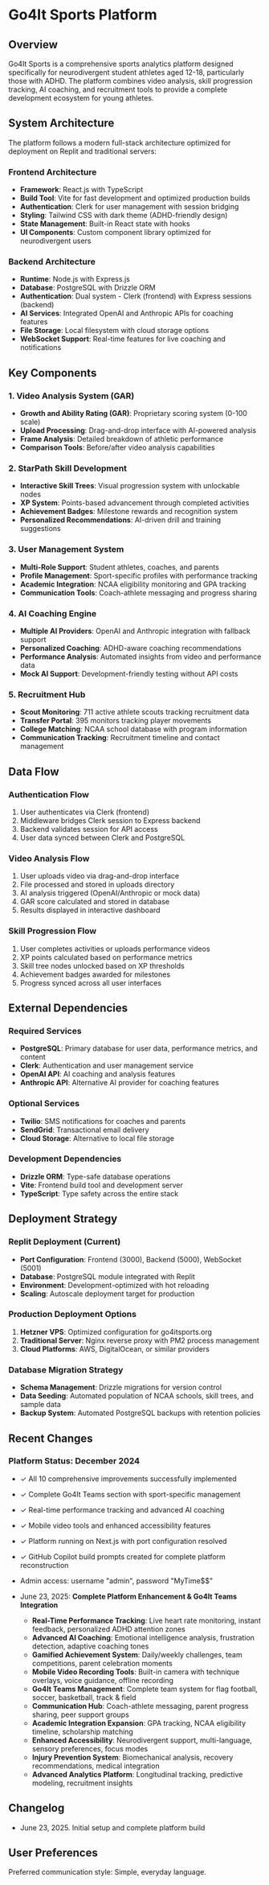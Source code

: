 # Go4It Sports Platform

## Overview

Go4It Sports is a comprehensive sports analytics platform designed specifically for neurodivergent student athletes aged 12-18, particularly those with ADHD. The platform combines video analysis, skill progression tracking, AI coaching, and recruitment tools to provide a complete development ecosystem for young athletes.

## System Architecture

The platform follows a modern full-stack architecture optimized for deployment on Replit and traditional servers:

### Frontend Architecture
- **Framework**: React.js with TypeScript
- **Build Tool**: Vite for fast development and optimized production builds
- **Authentication**: Clerk for user management with session bridging
- **Styling**: Tailwind CSS with dark theme (ADHD-friendly design)
- **State Management**: Built-in React state with hooks
- **UI Components**: Custom component library optimized for neurodivergent users

### Backend Architecture
- **Runtime**: Node.js with Express.js
- **Database**: PostgreSQL with Drizzle ORM
- **Authentication**: Dual system - Clerk (frontend) with Express sessions (backend)
- **AI Services**: Integrated OpenAI and Anthropic APIs for coaching features
- **File Storage**: Local filesystem with cloud storage options
- **WebSocket Support**: Real-time features for live coaching and notifications

## Key Components

### 1. Video Analysis System (GAR)
- **Growth and Ability Rating (GAR)**: Proprietary scoring system (0-100 scale)
- **Upload Processing**: Drag-and-drop interface with AI-powered analysis
- **Frame Analysis**: Detailed breakdown of athletic performance
- **Comparison Tools**: Before/after video analysis capabilities

### 2. StarPath Skill Development
- **Interactive Skill Trees**: Visual progression system with unlockable nodes
- **XP System**: Points-based advancement through completed activities
- **Achievement Badges**: Milestone rewards and recognition system
- **Personalized Recommendations**: AI-driven drill and training suggestions

### 3. User Management System
- **Multi-Role Support**: Student athletes, coaches, and parents
- **Profile Management**: Sport-specific profiles with performance tracking
- **Academic Integration**: NCAA eligibility monitoring and GPA tracking
- **Communication Tools**: Coach-athlete messaging and progress sharing

### 4. AI Coaching Engine
- **Multiple AI Providers**: OpenAI and Anthropic integration with fallback support
- **Personalized Coaching**: ADHD-aware coaching recommendations
- **Performance Analysis**: Automated insights from video and performance data
- **Mock AI Support**: Development-friendly testing without API costs

### 5. Recruitment Hub
- **Scout Monitoring**: 711 active athlete scouts tracking recruitment data
- **Transfer Portal**: 395 monitors tracking player movements
- **College Matching**: NCAA school database with program information
- **Communication Tracking**: Recruitment timeline and contact management

## Data Flow

### Authentication Flow
1. User authenticates via Clerk (frontend)
2. Middleware bridges Clerk session to Express backend
3. Backend validates session for API access
4. User data synced between Clerk and PostgreSQL

### Video Analysis Flow
1. User uploads video via drag-and-drop interface
2. File processed and stored in uploads directory
3. AI analysis triggered (OpenAI/Anthropic or mock data)
4. GAR score calculated and stored in database
5. Results displayed in interactive dashboard

### Skill Progression Flow
1. User completes activities or uploads performance videos
2. XP points calculated based on performance metrics
3. Skill tree nodes unlocked based on XP thresholds
4. Achievement badges awarded for milestones
5. Progress synced across all user interfaces

## External Dependencies

### Required Services
- **PostgreSQL**: Primary database for user data, performance metrics, and content
- **Clerk**: Authentication and user management service
- **OpenAI API**: AI coaching and analysis features
- **Anthropic API**: Alternative AI provider for coaching features

### Optional Services
- **Twilio**: SMS notifications for coaches and parents
- **SendGrid**: Transactional email delivery
- **Cloud Storage**: Alternative to local file storage

### Development Dependencies
- **Drizzle ORM**: Type-safe database operations
- **Vite**: Frontend build tool and development server
- **TypeScript**: Type safety across the entire stack

## Deployment Strategy

### Replit Deployment (Current)
- **Port Configuration**: Frontend (3000), Backend (5000), WebSocket (5001)
- **Database**: PostgreSQL module integrated with Replit
- **Environment**: Development-optimized with hot reloading
- **Scaling**: Autoscale deployment target for production

### Production Deployment Options
1. **Hetzner VPS**: Optimized configuration for go4itsports.org
2. **Traditional Server**: Nginx reverse proxy with PM2 process management
3. **Cloud Platforms**: AWS, DigitalOcean, or similar providers

### Database Migration Strategy
- **Schema Management**: Drizzle migrations for version control
- **Data Seeding**: Automated population of NCAA schools, skill trees, and sample data
- **Backup System**: Automated PostgreSQL backups with retention policies

## Recent Changes

### Platform Status: December 2024
- ✓ All 10 comprehensive improvements successfully implemented
- ✓ Complete Go4It Teams section with sport-specific management
- ✓ Real-time performance tracking and advanced AI coaching
- ✓ Mobile video tools and enhanced accessibility features
- ✓ Platform running on Next.js with port configuration resolved
- ✓ GitHub Copilot build prompts created for complete platform reconstruction
- Admin access: username "admin", password "MyTime$$"

- June 23, 2025: **Complete Platform Enhancement & Go4It Teams Integration**
  - **Real-Time Performance Tracking**: Live heart rate monitoring, instant feedback, personalized ADHD attention zones
  - **Advanced AI Coaching**: Emotional intelligence analysis, frustration detection, adaptive coaching tones
  - **Gamified Achievement System**: Daily/weekly challenges, team competitions, parent celebration moments
  - **Mobile Video Recording Tools**: Built-in camera with technique overlays, voice guidance, offline recording
  - **Go4It Teams Management**: Complete team system for flag football, soccer, basketball, track & field
  - **Communication Hub**: Coach-athlete messaging, parent progress sharing, peer support groups
  - **Academic Integration Expansion**: GPA tracking, NCAA eligibility timeline, scholarship matching
  - **Enhanced Accessibility**: Neurodivergent support, multi-language, sensory preferences, focus modes
  - **Injury Prevention System**: Biomechanical analysis, recovery recommendations, medical integration
  - **Advanced Analytics Platform**: Longitudinal tracking, predictive modeling, recruitment insights

## Changelog

- June 23, 2025. Initial setup and complete platform build

## User Preferences

Preferred communication style: Simple, everyday language.